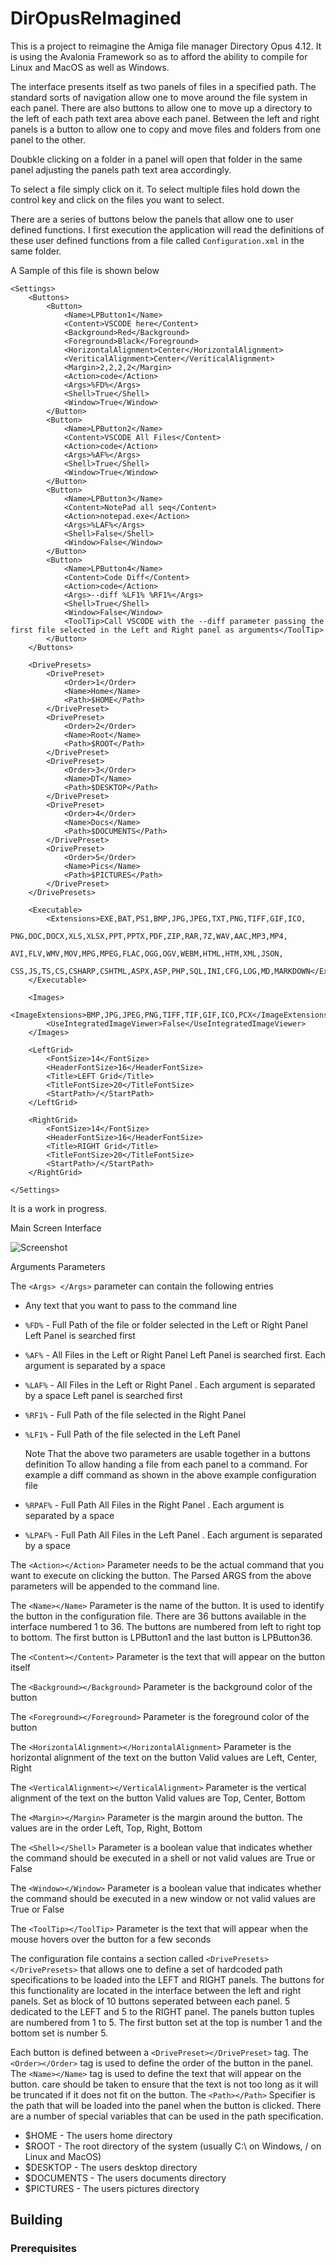# DirOpusReImagined

This is a project to reimagine the Amiga file manager Directory Opus 4.12. 
It is using the Avalonia Framework so as to afford the ability to compile for Linux
and MacOS as well as Windows.

The interface presents itself as two panels of files in a specified path.
The standard sorts of navigation allow one to move around the file system 
in each panel. There are also buttons to allow one to move up a directory 
to the left of each path text area above each panel.
Between the left and right panels is a button to allow one to copy and move
files and folders from one panel to the other. 

Doubkle clicking on a folder in a panel will open that folder in the same panel
adjusting the panels path text area accordingly.

To select a file simply click on it. To select multiple files hold down the
control key and click on the files you want to select. 

There are a series of buttons below the panels that allow one to user defined
functions. I first execution the application will read the definitions of these 
user defined functions from a file called `Configuration.xml` in the same folder.

A Sample of this file is shown below

```
<Settings>
	<Buttons>
		<Button>
			<Name>LPButton1</Name>
			<Content>VSCODE here</Content>
			<Background>Red</Background>
			<Foreground>Black</Foreground>
			<HorizontalAlignment>Center</HorizontalAlignment>
			<VeriticalAlignment>Center</VeriticalAlignment>
			<Margin>2,2,2,2</Margin>
			<Action>code</Action>
			<Args>%FD%</Args>
			<Shell>True</Shell>
			<Window>True</Window>
		</Button>
		<Button>
			<Name>LPButton2</Name>
			<Content>VSCODE All Files</Content>
			<Action>code</Action>
			<Args>%AF%</Args>
			<Shell>True</Shell>
			<Window>True</Window>
		</Button>
		<Button>
			<Name>LPButton3</Name>
			<Content>NotePad all seq</Content>
			<Action>notepad.exe</Action>
			<Args>%LAF%</Args>
			<Shell>False</Shell>
			<Window>False</Window>
		</Button>
		<Button>
			<Name>LPButton4</Name>
			<Content>Code Diff</Content>
			<Action>code</Action>
			<Args>--diff %LF1% %RF1%</Args>
			<Shell>True</Shell>
			<Window>False</Window>
			<ToolTip>Call VSCODE with the --diff parameter passing the first file selected in the Left and Right panel as arguments</ToolTip>
		</Button>
	</Buttons>

	<DrivePresets>
		<DrivePreset>
			<Order>1</Order>
			<Name>Home</Name>
			<Path>$HOME</Path>
		</DrivePreset>
		<DrivePreset>
			<Order>2</Order>
			<Name>Root</Name>
			<Path>$ROOT</Path>
		</DrivePreset>
		<DrivePreset>
			<Order>3</Order>
			<Name>DT</Name>
			<Path>$DESKTOP</Path>
		</DrivePreset>
		<DrivePreset>
			<Order>4</Order>
			<Name>Docs</Name>
			<Path>$DOCUMENTS</Path>
		</DrivePreset>
		<DrivePreset>
			<Order>5</Order>
			<Name>Pics</Name>
			<Path>$PICTURES</Path>
		</DrivePreset>
	</DrivePresets>

	<Executable>
		<Extensions>EXE,BAT,PS1,BMP,JPG,JPEG,TXT,PNG,TIFF,GIF,ICO,
			PNG,DOC,DOCX,XLS,XLSX,PPT,PPTX,PDF,ZIP,RAR,7Z,WAV,AAC,MP3,MP4,
			AVI,FLV,WMV,MOV,MPG,MPEG,FLAC,OGG,OGV,WEBM,HTML,HTM,XML,JSON,
			CSS,JS,TS,CS,CSHARP,CSHTML,ASPX,ASP,PHP,SQL,INI,CFG,LOG,MD,MARKDOWN</Extensions>
	</Executable>

	<Images>
		<ImageExtensions>BMP,JPG,JPEG,PNG,TIFF,TIF,GIF,ICO,PCX</ImageExtensions>
		<UseIntegratedImageViewer>False</UseIntegratedImageViewer>
	</Images>

	<LeftGrid>
		<FontSize>14</FontSize>
		<HeaderFontSize>16</HeaderFontSize>
		<Title>LEFT Grid</Title>
		<TitleFontSize>20</TitleFontSize>
		<StartPath>/</StartPath>
	</LeftGrid>

	<RightGrid>
		<FontSize>14</FontSize>
		<HeaderFontSize>16</HeaderFontSize>
		<Title>RIGHT Grid</Title>
		<TitleFontSize>20</TitleFontSize>
		<StartPath>/</StartPath>
	</RightGrid>

</Settings>

```

It is a work in progress.

Main Screen Interface

![Screenshot](https://github.com/Harlock123/DirOpusReImagined/blob/master/Images/MainScreenMac.png)

Arguments Parameters

The `<Args> </Args>` parameter can contain the following entries

* Any text that you want to pass to the command line

* `%FD%` - Full Path of the file or folder selected in the Left or Right Panel Left Panel is searched first

* `%AF%` - All Files in the Left or Right Panel Left Panel is searched first. Each argument is separated by a space

* `%LAF%` - All Files in the Left or Right Panel . Each argument is separated by a space Left panel is searched first

* `%RF1%` - Full Path of the file selected in the Right Panel

* `%LF1%` - Full Path of the file selected in the Left Panel

    Note That the above two parameters are usable together in a buttons definition
    To allow handing a file from each panel to a command. For example a diff command
    as shown in the above example configuration file

* `%RPAF%` - Full Path All Files in the Right Panel . Each argument is separated by a space

* `%LPAF%` - Full Path All Files in the Left Panel . Each argument is separated by a space

The `<Action></Action>` Parameter needs to be the actual command that you want to execute on clicking the button. 
The Parsed ARGS from the above parameters will be appended to the command line.

The `<Name></Name>` Parameter is the name of the button. It is used to identify the button in the configuration file.
There are 36 buttons available in the interface numbered 1 to 36. The buttons are numbered from left to right
top to bottom. The first button is LPButton1 and the last button is LPButton36.

The `<Content></Content>` Parameter is the text that will appear on the button itself

The `<Background></Background>` Parameter is the background color of the button

The `<Foreground></Foreground>` Parameter is the foreground color of the button

The `<HorizontalAlignment></HorizontalAlignment>` Parameter is the horizontal alignment of the text on the button
Valid values are Left, Center, Right

The `<VerticalAlignment></VerticalAlignment>` Parameter is the vertical alignment of the text on the button
Valid values are Top, Center, Bottom

The `<Margin></Margin>` Parameter is the margin around the button. The values are in the order Left, Top, Right, Bottom

The `<Shell></Shell>` Parameter is a boolean value that indicates whether the command should be executed in a shell or not
valid values are True or False

The `<Window></Window>` Parameter is a boolean value that indicates whether the command should be executed in a new window or not
valid values are True or False

The `<ToolTip></ToolTip>` Parameter is the text that will appear when the mouse hovers over the button for a few seconds


The configuration file contains a section called `<DrivePresets></DrivePresets>` that allows one to define a set of hardcoded 
path specifications to be loaded into the LEFT and RIGHT panels. The buttons for this functionality are located in the 
interface between the left and right panels. Set as block of 10 buttons seperated between each panel. 5 dedicated to the
LEFT and 5 to the RIGHT panel. The panels button tuples are numbered from 1 to 5. The first button set at the top
is number 1 and the bottom set is number 5.

Each button is defined between a `<DrivePreset></DrivePreset>` tag. 
The `<Order></Order>` tag is used to define the order of the button in the panel. 
The `<Name></Name>` tag is used to define the text that will appear on the button.
care should be taken to ensure that the text is not too long as it will be truncated if it does not fit on the button.
The `<Path></Path>` Specifier is the path that will be loaded into the panel when the button is clicked.
There are a number of special variables that can be used in the path specification.
- $HOME - The users home directory
- $ROOT - The root directory of the system (usually C:\ on Windows, / on Linux and MacOS)
- $DESKTOP - The users desktop directory
- $DOCUMENTS - The users documents directory
- $PICTURES - The users pictures directory

## Building

### Prerequisites

